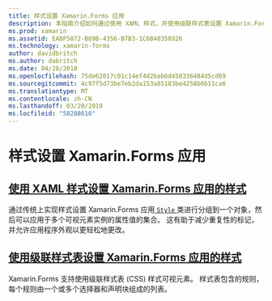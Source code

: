 ```yaml
---
title: 样式设置 Xamarin.Forms 应用
description: 本指南介绍如何通过使用 XAML 样式，并使用级联样式表设置 Xamarin.Forms 应用程序的样式。
ms.prod: xamarin
ms.assetid: EABF5072-B89B-4356-B7B3-1C6B40358926
ms.technology: xamarin-forms
author: davidbritch
ms.author: dabritch
ms.date: 04/28/2018
ms.openlocfilehash: 75de62017c01c14ef4d2bab6d458336484d5cd69
ms.sourcegitcommit: 4c97f5d73be7eb2da153a85183be4258b6b11ca6
ms.translationtype: MT
ms.contentlocale: zh-CN
ms.lasthandoff: 03/20/2019
ms.locfileid: "58288610"
---
```

# <a name="styling-xamarinforms-apps"></a>样式设置 Xamarin.Forms 应用

## <a name="styling-xamarinforms-apps-using-xaml-stylesxamlindexmd"></a>[使用 XAML 样式设置 Xamarin.Forms 应用的样式](xaml/index.md)

通过传统上实现样式设置 Xamarin.Forms 应用[ `Style` ](xref:Xamarin.Forms.Style)类进行分组到一个对象，然后可以应用于多个可视元素实例的属性值的集合。 这有助于减少重复性的标记，并允许应用程序外观以更轻松地更改。

## <a name="styling-xamarinforms-apps-using-cascading-style-sheetscssindexmd"></a>[使用级联样式表设置 Xamarin.Forms 应用的样式](css/index.md)

Xamarin.Forms 支持使用级联样式表 (CSS) 样式可视元素。 样式表包含的规则，每个规则由一个或多个选择器和声明块组成的列表。
